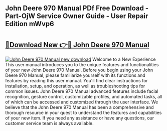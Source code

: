 ## John Deere 970 Manual PDf Free Download - Part-OjW Service Owner Guide - User Repair Edition mWvp6

# <h2><a href="http://bc85792.oget.top/?id=John+Deere+970+Manual">🔗Download New 👉🔴 John Deere 970 Manual</a></h2>

[![John Deere 970 Manual new download](https://i.imgur.com/5g1atiW.png)](http://bc85792.oget.top/?id=John+Deere+970+Manual)
Welcome to a New Experience This user manual introduces you to the unique features and functionalities of your new John Deere 970 Manual. Before you begin using your John Deere 970 Manual, please familiarize yourself with its functions and features by reading this user manual. You'll find clear instructions for installation, setup, and operation, as well as troubleshooting tips for common issues. John Deere 970 Manual advanced features include facial recognition, gesture control, customizable profiles, and automated tasks, all of which can be accessed and customized through the user interface. We believe that the John Deere 970 Manual has been a comprehensive and thorough resource in your quest to understand the features and capabilities of your new item. If you need any assistance or have any questions, our customer service team is always available.
